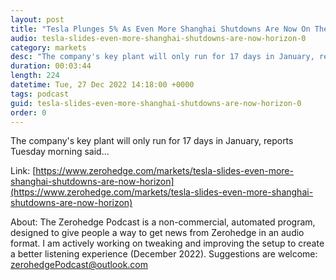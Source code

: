 ```yaml
---
layout: post
title: "Tesla Plunges 5% As Even More Shanghai Shutdowns Are Now On The Horizon"
audio: tesla-slides-even-more-shanghai-shutdowns-are-now-horizon-0
category: markets
desc: "The company's key plant will only run for 17 days in January, reports Tuesday morning said..."
duration: 00:03:44
length: 224
datetime: Tue, 27 Dec 2022 14:18:00 +0000
tags: podcast
guid: tesla-slides-even-more-shanghai-shutdowns-are-now-horizon-0
order: 0
---
```

The company's key plant will only run for 17 days in January, reports Tuesday morning said...

Link: [https://www.zerohedge.com/markets/tesla-slides-even-more-shanghai-shutdowns-are-now-horizon](https://www.zerohedge.com/markets/tesla-slides-even-more-shanghai-shutdowns-are-now-horizon)

About: The Zerohedge Podcast is a non-commercial, automated program, designed to give people a way to get news from Zerohedge in an audio format.  I am actively working on tweaking and improving the setup to create a better listening experience (December 2022).  Suggestions are welcome: [zerohedgePodcast@outlook.com](mailto:zerohedgePodcast@outlook.com)